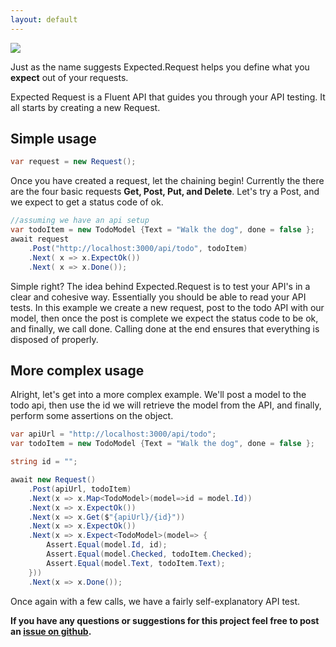 ```yaml
---
layout: default
---
```


![](https://api.travis-ci.org/wright-development/Expected.Request.svg?branch=master)

Just as the name suggests Expected.Request helps you define what you **expect** out of your requests.

Expected Request is a Fluent API that guides you through your API testing. It all starts by creating a new Request.

## Simple usage

``` csharp
var request = new Request();
```

Once you have created a request, let the chaining begin! Currently the there are the four basic requests **Get, Post, Put, and Delete**. Let's try a Post, and we expect to get a status code of ok.

``` csharp
//assuming we have an api setup
var todoItem = new TodoModel {Text = "Walk the dog", done = false };
await request
    .Post("http://localhost:3000/api/todo", todoItem)
    .Next( x => x.ExpectOk())
    .Next( x => x.Done());
```

Simple right? The idea behind Expected.Request is to test your API's in a clear and cohesive way. Essentially you should be able to read your API tests. In this example we create a new request, post to the todo API with our model, then once the post is complete we expect the status code to be ok, and finally, we call done. Calling done at the end ensures that everything is disposed of properly.

## More complex usage

Alright, let's get into a more complex example. We'll post a model to the todo api, then use the id we will retrieve the model from the API, and finally, perform some assertions on the object.

``` csharp
var apiUrl = "http://localhost:3000/api/todo";
var todoItem = new TodoModel {Text = "Walk the dog", done = false };

string id = "";

await new Request()
    .Post(apiUrl, todoItem)
    .Next(x => x.Map<TodoModel>(model=>id = model.Id))
    .Next(x => x.ExpectOk())
    .Next(x => x.Get($"{apiUrl}/{id}"))
    .Next(x => x.ExpectOk())
    .Next(x => x.Expect<TodoModel>(model=> {
        Assert.Equal(model.Id, id);
        Assert.Equal(model.Checked, todoItem.Checked);
        Assert.Equal(model.Text, todoItem.Text);
    }))
    .Next(x => x.Done());
```

Once again with a few calls, we have a fairly self-explanatory API test. 

**If you have any questions or suggestions for this project feel free to post an [issue on github](https://github.com/wright-development/Expected.Request/issues).**